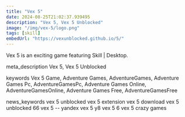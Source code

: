 ```yaml
---
title: "Vex 5"
date: 2024-08-25T21:02:37.939495
description: "Vex 5, Vex 5 Unblocked"
image: "/img/vex-5/logo.png"
tags: [skill]
embedUrl: "https://vexunblocked.github.io/5/"
---
```


Vex 5 is an exciting game featuring Skill | Desktop.

meta_description
Vex 5, Vex 5 Unblocked


keywords
Vex 5 Game, Adventure Games, AdventureGames, Adventure Games Pc, AdventureGamesPc, Adventure Games Online, AdventureGamesOnline, Adventure Games Free, AdventureGamesFree


news_keywords
vex 5 unblocked vex 5 extension vex 5 download vex 5 unblocked 66 vex 5 -- yandex vex 5 y8 vex 5 6 vex 5 crazy games
